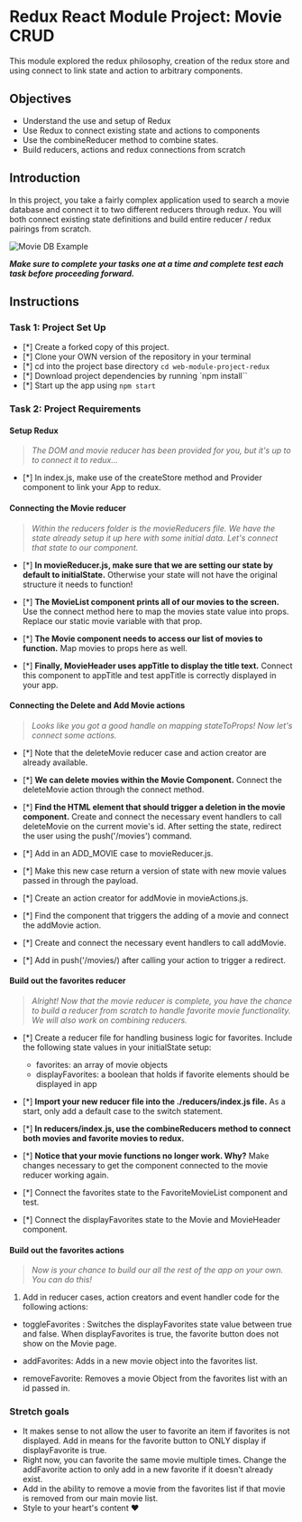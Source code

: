 # Redux React Module Project: Movie CRUD

This module explored the redux philosophy, creation of the redux store and using connect to link state and action to arbitrary components.

## Objectives

- Understand the use and setup of Redux
- Use Redux to connect existing state and actions to components
- Use the combineReducer method to combine states.
- Build reducers, actions and redux connections from scratch

## Introduction

In this project, you take a fairly complex application used to search a movie database and connect it to two different reducers through redux. You will both connect existing state definitions and build entire reducer / redux pairings from scratch.

![Movie DB Example](project-goals.gif)

**_Make sure to complete your tasks one at a time and complete test each task before proceeding forward._**

## Instructions

### Task 1: Project Set Up

- [*] Create a forked copy of this project.
- [*] Clone your OWN version of the repository in your terminal
- [*] cd into the project base directory `cd web-module-project-redux`
- [*] Download project dependencies by running `npm install``
- [*] Start up the app using `npm start`

### Task 2: Project Requirements

#### Setup Redux

> _The DOM and movie reducer has been provided for you, but it's up to to connect it to redux..._

- [*] In index.js, make use of the createStore method and Provider component to link your App to redux.

#### Connecting the Movie reducer

> _Within the reducers folder is the movieReducers file. We have the state already setup it up here with some initial data. Let's connect that state to our component._

- [*] **In movieReducer.js, make sure that we are setting our state by default to initialState.** Otherwise your state will not have the original structure it needs to function!

- [*] **The MovieList component prints all of our movies to the screen.** Use the connect method here to map the movies state value into props. Replace our static movie variable with that prop.

- [*] **The Movie component needs to access our list of movies to function.** Map movies to props here as well.

- [*] **Finally, MovieHeader uses appTitle to display the title text.** Connect this component to appTitle and test appTitle is correctly displayed in your app.

#### Connecting the Delete and Add Movie actions

> _Looks like you got a good handle on mapping stateToProps! Now let's connect some actions._

- [*] Note that the deleteMovie reducer case and action creator are already available.

- [*] **We can delete movies within the Movie Component.** Connect the deleteMovie action through the connect method.

- [*] **Find the HTML element that should trigger a deletion in the movie component.** Create and connect the necessary event handlers to call deleteMovie on the current movie's id. After setting the state, redirect the user using the push('/movies') command.

- [*] Add in an ADD_MOVIE case to movieReducer.js.
- [*] Make this new case return a version of state with new movie values passed in through the payload.
- [*] Create an action creator for addMovie in movieActions.js.
- [*] Find the component that triggers the adding of a movie and connect the addMovie action.
- [*] Create and connect the necessary event handlers to call addMovie.
- [*] Add in push('/movies/) after calling your action to trigger a redirect.

#### Build out the favorites reducer

> _Alright! Now that the movie reducer is complete, you have the chance to build a reducer from scratch to handle favorite movie functionality. We will also work on combining reducers._

- [*] Create a reducer file for handling business logic for favorites. Include the following state values in your initialState setup:

  - favorites: an array of movie objects
  - displayFavorites: a boolean that holds if favorite elements should be displayed in app

- [*] **Import your new reducer file into the ./reducers/index.js file.** As a start, only add a default case to the switch statement.

- [*] **In reducers/index.js, use the combineReducers method to connect both movies and favorite movies to redux.**

- [*] **Notice that your movie functions no longer work. Why?** Make changes necessary to get the component connected to the movie reducer working again.

- [*] Connect the favorites state to the FavoriteMovieList component and test.

- [*] Connect the displayFavorites state to the Movie and MovieHeader component.

#### Build out the favorites actions

> _Now is your chance to build our all the rest of the app on your own. You can do this!_

1. Add in reducer cases, action creators and event handler code for the following actions:

- toggleFavorites : Switches the displayFavorites state value between true and false. When displayFavorites is true, the favorite button does not show on the Movie page.

- addFavorites: Adds in a new movie object into the favorites list.
- removeFavorite: Removes a movie Object from the favorites list with an id passed in.

### Stretch goals

- It makes sense to not allow the user to favorite an item if favorites is not displayed. Add in means for the favorite button to ONLY display if displayFavorite is true.
- Right now, you can favorite the same movie multiple times. Change the addFavorite action to only add in a new favorite if it doesn't already exist.
- Add in the ability to remove a movie from the favorites list if that movie is removed from our main movie list.
- Style to your heart's content ❤️
